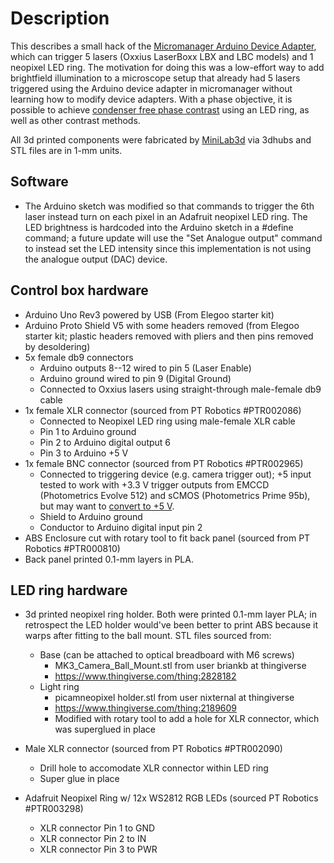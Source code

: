 # Description

This describes a small hack of the [Micromanager Arduino Device Adapter](https://valelab4.ucsf.edu/svn/micromanager2/trunk/DeviceAdapters/Arduino/), which can trigger 5 lasers (Oxxius LaserBoxx LBX and LBC models) and 1 neopixel LED ring. The motivation for doing this was a low-effort way to add brightfield illumination to a microscope setup that already had 5  lasers triggered using the Arduino device adapter in micromanager without learning how to modify device adapters. With a phase objective, it is possible to achieve [condenser free phase contrast](https://www.ncbi.nlm.nih.gov/pmc/articles/PMC4277858/) using an LED ring, as well as other contrast methods.

All 3d printed components were fabricated by [MiniLab3d](https://minilab3d.pt) via 3dhubs and STL files are in 1-mm units.

## Software

* The Arduino sketch was modified so that commands to trigger the 6th laser instead turn on each pixel in an Adafruit neopixel LED ring. The LED brightness is hardcoded into the Arduino sketch in a #define command; a future update will use the "Set Analogue output" command to instead set the LED intensity since this implementation is not using the analogue output (DAC) device.

## Control box hardware

* Arduino Uno Rev3 powered by USB (From Elegoo starter kit)
* Arduino Proto Shield V5 with some headers removed (from Elegoo starter kit; plastic headers removed with pliers and then pins removed by desoldering)
* 5x female db9 connectors
	* Arduino outputs 8--12 wired to pin 5 (Laser Enable)
	* Arduino ground wired to pin 9 (Digital Ground)
	* Connected to Oxxius lasers using straight-through male-female db9 cable
* 1x female XLR connector (sourced from PT Robotics #PTR002086)
	* Connected to Neopixel LED ring using male-female XLR cable
	* Pin 1 to Arduino ground
	* Pin 2 to Arduino digital output 6
	* Pin 3 to Arduino +5 V
* 1x female BNC connector (sourced from PT Robotics #PTR002965)
	* Connected to triggering device (e.g. camera trigger out); +5 input tested to work with +3.3 V trigger outputs from EMCCD (Photometrics Evolve 512) and sCMOS (Photometrics Prime 95b), but may want to [convert to +5 V](https://github.com/PRNicovich/NicoLase/tree/master/Hardware).
	* Shield to Arduino ground
	* Conductor to Arduino digital input pin 2
* ABS Enclosure cut with rotary tool to fit back panel (sourced from PT Robotics #PTR000810)
* Back panel printed 0.1-mm layers in PLA.
	
## LED ring hardware

* 3d printed neopixel ring holder. Both were printed 0.1-mm layer PLA; in retrospect the LED holder would've been better to print ABS because it warps after fitting to the ball mount. STL files sourced from:
	* Base (can be attached to optical breadboard with M6 screws)
		* MK3_Camera_Ball_Mount.stl from user briankb at thingiverse
		* https://www.thingiverse.com/thing:2828182
	* Light ring
		* picamneopixel holder.stl from user nixternal at thingiverse
		* https://www.thingiverse.com/thing:2189609
		* Modified with rotary tool to add a hole for XLR connector, which was superglued in place
		
* Male XLR connector (sourced from PT Robotics #PTR002090) 
	* Drill hole to accomodate XLR connector within LED ring
	* Super glue in place

* Adafruit Neopixel Ring w/ 12x WS2812 RGB LEDs (sourced PT Robotics #PTR003298)
	* XLR connector Pin 1 to GND
	* XLR connector Pin 2 to IN
	* XLR connector Pin 3 to PWR
